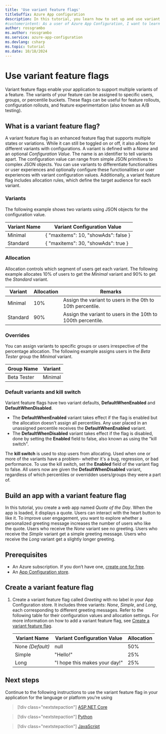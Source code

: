 ```yaml
---
title: 'Use variant feature flags'
titleSuffix: Azure App configuration
description: In this tutorial, you learn how to set up and use variant feature flags in an App Configuration
#customerintent: As a user of Azure App Configuration, I want to learn how I can use variants and variant feature flags in my application.
author: rossgrambo
ms.author: rossgrambo
ms.service: azure-app-configuration
ms.devlang: csharp
ms.topic: tutorial
ms.date: 10/18/2024
---
```


# Use variant feature flags

Variant feature flags enable your application to support multiple variants of a feature. The variants of your feature can be assigned to specific users, groups, or percentile buckets. These flags can be useful for feature rollouts, configuration rollouts, and feature experimentation (also known as A/B testing).

## What is a variant feature flag?

A variant feature flag is an enhanced feature flag that supports multiple states or variations. While it can still be toggled on or off, it also allows for different variants with configurations. A variant is defined with a *Name* and an optional *Configuration Value*. The name is an identifier to tell variants apart. The configuration value can range from simple JSON primitives to complex JSON objects. You can use variants to differentiate functionalities or user experiences and optionally configure these functionalities or user experiences with variant configuration values. Additionally, a variant feature flag includes allocation rules, which define the target audience for each variant.

### Variants

The following example shows two variants using JSON objects for the configuration value.

| Variant Name | Variant Configuration Value |
|---|---|
| Minimal | { "maxitems": 10, "showAds": false } |
| Standard | { "maxitems": 30, "showAds": true } |

### Allocation

Allocation controls which segment of users get each variant. The following example allocates 10% of users to get the *Minimal* variant and 90% to get the *Standard* variant.

| Variant | Allocation | Remarks |
|---|---|---|
| Minimal | 10% | Assign the variant to users in the 0th to 10th percentile. |
| Standard | 90% | Assign the variant to users in the 10th to 100th percentile. |

### Overrides

You can assign variants to specific groups or users irrespective of the percentage allocation. The following example assigns users in the *Beta Tester* group the *Minimal* variant.

| Group Name | Variant |
|---|---|
| Beta Tester | Minimal |

### Default variants and kill switch

Variant feature flags have two variant defaults, **DefaultWhenEnabled** and **DefaultWhenDisabled**. 
- The **DefaultWhenEnabled** variant takes effect if the flag is enabled but the allocation doesn't assign all percentiles. Any user placed in an unassigned percentile receives the **DefaultWhenEnabled** variant.
- The **DefaultWhenDisabled** variant takes effect if the flag is disabled, done by setting the **Enabled** field to false, also known as using the "kill switch". 

The **kill switch** is used to stop users from allocating. Used when one or more of the variants have a problem- whether it's a bug, regression, or bad performance. To use the kill switch, set the **Enabled** field of the variant flag to false. All users now are given the **DefaultWhenDisabled** variant, regardless of which percentiles or overridden users/groups they were a part of.

## Build an app with a variant feature flag

In this tutorial, you create a web app named _Quote of the Day_. When the app is loaded, it displays a quote. Users can interact with the heart button to like it. To improve user engagement, you want to explore whether a personalized greeting message increases the number of users who like the quote. Users who receive the _None_ variant see no greeting. Users who receive the _Simple_ variant get a simple greeting message. Users who receive the _Long_ variant get a slightly longer greeting.

## Prerequisites

* An Azure subscription. If you don’t have one, [create one for free](https://azure.microsoft.com/free/).
* An [App Configuration store](./quickstart-azure-app-configuration-create.md).

## Create a variant feature flag

1. Create a variant feature flag called *Greeting* with no label in your App Configuration store. It includes three variants: *None*, *Simple*, and *Long*, each corresponding to different greeting messages. Refer to the following table for their configuration values and allocation settings. For more information on how to add a variant feature flag, see [Create a variant feature flag](./manage-feature-flags.md#create-a-variant-feature-flag).

    | Variant Name | Variant Configuration Value | Allocation| 
    |---|---|---|
    | None *(Default)* | null | 50% |
    | Simple | "Hello!" | 25% |
    | Long | "I hope this makes your day!" | 25% | 

## Next steps

Continue to the following instructions to use the variant feature flag in your application for the language or platform you're using

> [!div class="nextstepaction"]
> [ASP.NET Core](./howto-variant-feature-flags-aspnet-core.md)

> [!div class="nextstepaction"]
> [Python](./howto-variant-feature-flags-python.md)

> [!div class="nextstepaction"]
> [JavaScript](./howto-variant-feature-flags-javascript.md)